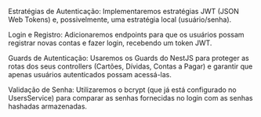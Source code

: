 Estratégias de Autenticação: Implementaremos estratégias JWT (JSON Web Tokens) e, possivelmente, uma estratégia local (usuário/senha).

Login e Registro: Adicionaremos endpoints para que os usuários possam registrar novas contas e fazer login, recebendo um token JWT.

Guards de Autenticação: Usaremos os Guards do NestJS para proteger as rotas dos seus controllers (Cartões, Dívidas, Contas a Pagar) e garantir que apenas usuários autenticados possam acessá-las.

Validação de Senha: Utilizaremos o bcrypt (que já está configurado no UsersService) para comparar as senhas fornecidas no login com as senhas hashadas armazenadas.